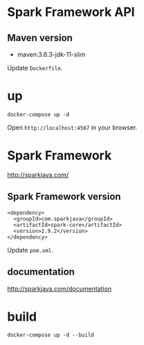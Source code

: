 # Spark Framework API

## Maven version

- maven:3.6.3-jdk-11-slim

Update `Dockerfile`.

# up

```
docker-compose up -d
```

Open `http://localhost:4567` in your browser.

# Spark Framework

http://sparkjava.com/

## Spark Framework version

```
<dependency>
  <groupId>com.sparkjava</groupId>
  <artifactId>spark-core</artifactId>
  <version>2.9.2</version>
</dependency>
```

Update `pom.xml`.

## documentation

http://sparkjava.com/documentation

# build

```
docker-compose up -d --build
```
